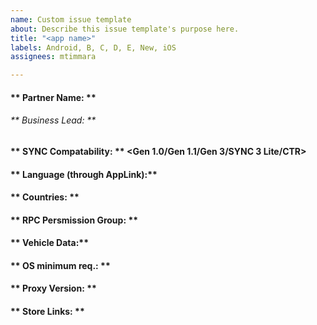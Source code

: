 ```yaml
---
name: Custom issue template
about: Describe this issue template's purpose here.
title: "<app name>"
labels: Android, B, C, D, E, New, iOS
assignees: mtimmara

---
```


#### ** Partner Name: ** 
######  ** Business Lead: **
#### ** SYNC Compatability: ** <Gen 1.0/Gen 1.1/Gen 3/SYNC 3 Lite/CTR>
####  ** Language (through AppLink):**
####  ** Countries: **
####  ** RPC Persmission Group: **
####  ** Vehicle Data:**
####  ** OS minimum req.: **
####  ** Proxy Version: **
####  ** Store Links: **

